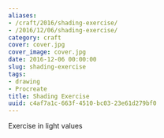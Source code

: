 ```yaml
---
aliases:
- /craft/2016/shading-exercise/
- /2016/12/06/shading-exercise/
category: craft
cover: cover.jpg
cover_image: cover.jpg
date: 2016-12-06 00:00:00
slug: shading-exercise
tags:
- drawing
- Procreate
title: Shading Exercise
uuid: c4af7a1c-663f-4510-bc03-23e61d279bf0
---
```


Exercise in light values